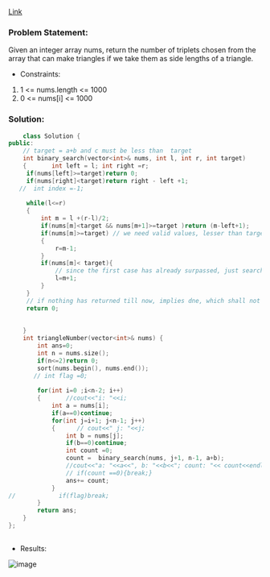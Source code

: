 [Link](https://leetcode.com/problems/valid-triangle-number/)

### Problem Statement:  

Given an integer array nums, return the number of triplets chosen from the array that can make triangles if we take them as side lengths of a triangle.

- Constraints:

1. 1 <= nums.length <= 1000
1. 0 <= nums[i] <= 1000

### Solution:  


```cpp
    class Solution {
public:
    // target = a+b and c must be less than  target
    int binary_search(vector<int>& nums, int l, int r, int target)
    {       int left = l; int right =r;
     if(nums[left]>=target)return 0;
     if(nums[right]<target)return right - left +1;
   //  int index =-1;
     
     while(l<=r)
     {
         int m = l +(r-l)/2;
         if(nums[m]<target && nums[m+1]>=target )return (m-left+1);
         if(nums[m]>=target) // we need valid values, lesser than target, so search left
         {
             r=m-1;
         }
         if(nums[m]< target){
             // since the first case has already surpassed, just search for a higher boundary
             l=m+1;
         }
     }
     // if nothing has returned till now, implies dne, which shall not happen here though, returning 0 anyways
     return 0;
           
     
    }
    int triangleNumber(vector<int>& nums) {
        int ans=0;
        int n = nums.size();
        if(n<=2)return 0;
        sort(nums.begin(), nums.end());
       // int flag =0;
        
        for(int i=0 ;i<n-2; i++)
        {       //cout<<"i: "<<i;
            int a = nums[i];
            if(a==0)continue;
            for(int j=i+1; j<n-1; j++)
            {      // cout<<" j: "<<j;
                int b = nums[j];
                if(b==0)continue;
                int count =0;
                count =  binary_search(nums, j+1, n-1, a+b);
                //cout<<"a: "<<a<<", b: "<<b<<"; count: "<< count<<endl;
                // if(count ==0){break;}
                ans+= count;
            }
//            if(flag)break;
        }
        return ans;
    }
};
                                                                        
```

- Results:    

![image](https://user-images.githubusercontent.com/64036955/175779767-1fd8d029-6592-45bd-b5f8-d1ae534dc0b8.png)   
